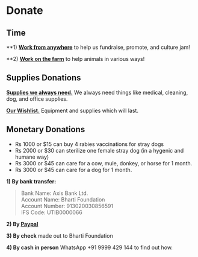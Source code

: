 Donate
=========
Time 
------
**1) [**Work from anywhere**]( ?p=contact "contact" ) to help us fundraise, promote, and culture jam!

**2) [**Work on the farm**]( ?p=farm) to help animals in various ways!

Supplies Donations
----------
[**Supplies we always need.**]( ?p=supplies "supplies" ) We always need things like medical, cleaning, dog, and office supplies.

[**Our Wishlist.**]( ?p=wishlist "wishlist" ) Equipment and supplies which will last.


Monetary Donations
----------
* Rs 1000 or $15 can buy 4 rabies vaccinations for stray dogs
* Rs 2000 or $30 can sterilize one female stray dog (in a hygenic and humane way)
* Rs 3000 or $45 can care for a cow, mule, donkey, or horse for 1 month.
* Rs 3000 or $45 can care for a dog for 1 month.

**1) By bank transfer:**

> Bank Name: Axis Bank Ltd.<br/>
> Account Name: Bharti Foundation<br/>
> Account Number: 913020030856591<br/>
> IFS Code: UTIB0000066<br/>

**2) By [Paypal](http://badmashpeepal.org/?support-us)**

**3) By check** made out to Bharti Foundation

**4) By cash in person** WhatsApp +91 9999 429 144 to find out how.
